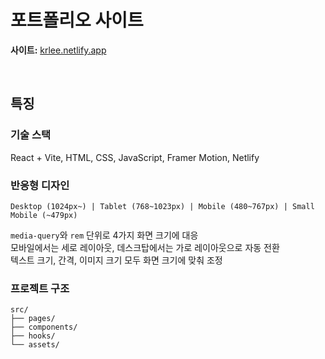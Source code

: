 # 포트폴리오 사이트

**사이트:** [krlee.netlify.app](https://krlee.netlify.app)

<br />

## 특징

### 기술 스택
React + Vite, HTML, CSS, JavaScript, Framer Motion, Netlify

### 반응형 디자인
```
Desktop (1024px~) | Tablet (768~1023px) | Mobile (480~767px) | Small Mobile (~479px)
```
`media-query`와 `rem` 단위로 4가지 화면 크기에 대응  
모바일에서는 세로 레이아웃, 데스크탑에서는 가로 레이아웃으로 자동 전환    
텍스트 크기, 간격, 이미지 크기 모두 화면 크기에 맞춰 조정

### 프로젝트 구조
```
src/
├── pages/ 
├── components/
├── hooks/
└── assets/  
```
